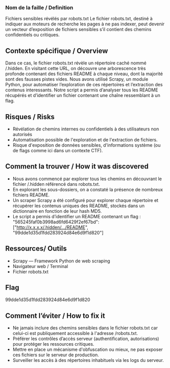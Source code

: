 ### Nom de la faille / Definition
Fichiers sensibles révélés par robots.txt
Le fichier robots.txt, destiné à indiquer aux moteurs de recherche les pages à ne pas indexer, peut devenir un vecteur d’exposition de fichiers sensibles s’il contient des chemins confidentiels ou critiques.

## Contexte spécifique / Overview
Dans ce cas, le fichier robots.txt révèle un répertoire caché nommé /.hidden. En visitant cette URL, on découvre une arborescence très profonde contenant des fichiers README à chaque niveau, dont la majorité sont des fausses pistes vides.
Nous avons utilisé Scrapy, un module Python, pour automatiser l’exploration de ces répertoires et l’extraction des contenus interessants. Notre script a permis d’analyser tous les README récupérés et d’identifier un fichier contenant une chaîne ressemblant à un flag.

## Risques / Risks
- Révélation de chemins internes ou confidentiels à des utilisateurs non autorisés
- Automatisation possible de l'exploration et de l'extraction de fichiers.
- Risque d'exposition de données sensibles, d'informations système (ou de flags comme ici dans un contexte CTF).


## Comment la trouver / How it was discovered
- Nous avons commencé par explorer tous les chemins en découvrant le fichier /.hidden référencé dans robots.txt.
- En explorant les sous-dossiers, on a constaté la présence de nombreux fichiers README.
- Un scraper Scrapy a été configuré pour explorer chaque répertoire et récupérer les contenus uniques des README, stockés dans un dictionnaire en fonction de leur hash MD5.
- Le script a permis d’identifier un README contenant un flag :
"565245faf0b3998ad6fd6429f2ef67bd": ["http://x.x.x.x/.hidden/.../README", "99dde1d35d1fdd283924d84e6d9f1d820"]

## Ressources/ Outils
- Scrapy — Framework Python de web scraping
- Navigateur web / Terminal
- Fichier robots.txt

## Flag
99dde1d35d1fdd283924d84e6d9f1d820

## Comment l’éviter / How to fix it
- Ne jamais inclure des chemins sensibles dans le fichier robots.txt car celui-ci est publiquement accessible à l'adresse /robots.txt.
- Préférer les contrôles d’accès serveur (authentification, autorisations) pour protéger les ressources critiques.
- Mettre en place un mécanisme d'obfuscation ou mieux, ne pas exposer ces fichiers sur le serveur de production.
- Surveiller les accès à des répertoires inhabituels via les logs du serveur.

